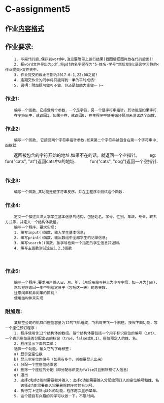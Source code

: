 # C-assignment5

## 作业[内容格式](https://github.com/jfzhang95/C-Language-Programming-Assignment/blob/master/%E4%BD%9C%E4%B8%9A%E6%8F%90%E4%BA%A4%E6%A0%BC%E5%BC%8F.pdf)

## 作业要求:
        1. 写完代码后,保存到word中,注意要附带上运行结果(截图后把图片放在代码后面)!
        2. 把word文件导出为pdf,将pdf的名字保存为"5-姓名-学号"然后发到c语言学习群的<作业提交>文件夹中.
        3. 作业提交的截止日期为2017-6-1,22:00之前!
        4. 逾期交作业的同学将只能得到一半的平时成绩!
        5. 说明：附加题可做可不做，但还是鼓励大家做一下~
### 作业1:
        编写一个函数，它接受两个参数，一个是字符，另一个是字符串指针。其功能是如果字符
        在字符串中，就返回1，如果不在，就返回0. 在主程序中使用循环预测来测试这个函数.


        
### 作业2:
        编写一个函数, 它接受两个字符串指针参数.如果第二个字符串被包含在第一个字符串中,函数就
        返回被包含的字符开始的地址.如果不在的话，就返回一个空指针。
        eg: fun("cats", "at")返回cats中a的地址.
            fun("cats", "dog")返回一个空指针.
        
### 作业3:
        编写一个函数,其功能是使字符串反序，并在主程序中测试这个函数.
        
### 作业4:
        定义一个描述武汉大学学生基本信息的结构，包括姓名，学号，性别，年龄，专业，联系方式等，并定义一个结构体数组。
        编写一个程序，要求实现:
        1. 编写input()函数，输入学生基本信息;
        2. 编写print()函数，输出数组中全部学生的记录信息;
        3. 编写search()函数，按学号检索一个指定的学生信息并返回。
        4. 编写主函数测试这些1,2,3函数
        
        
### 作业5:
        编写一个程序,要求用户输入日、月、年，(月份用缩写并且为小写字母，如一月为jan).
        然后程序返回一年中到给定日子（包括这一天）的总天数.
        注意闰年和非闰年的区别！
        使用结构体来实现
               
### 附加题:
        某航空公司的机群由座位容量为12的飞机组成，飞机每天飞一个航班。按照下面功能，写一个座位预订程序：
        1. 程序使用含12个结构体的数组。每个结构体要包括一个用于标识座位的编号（int）、一个表示座位是否分配出去的标记（true，false或0,1）、座位预定人的姓、名。
        2. 程序显示下面的菜单：
        选择一个功能，输入它的字母标签：
        a) 显示空座位数
        b) 显示空座位的编号（如果有多个，则都要显示出来）
        c) 分配一个空座位给乘客
        d) 删除一个座位的分配（即分配标识变为false并且删除预订人信息）
        q) 退出
        3. 选择c和d功能时需要额外输入：选择c功能需要输入分配给预订人的座位编号和姓、名
           选择d功能需要输入需要删除的座位的标识号。
        4. 执行完上述除q以外的功能，程序再次显示菜单。
        5. 这个题目有兴趣的同学可以做一下，不限时间。
        
